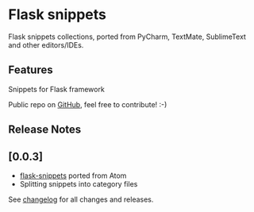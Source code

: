 # Flask snippets

Flask snippets collections, ported from PyCharm, TextMate, SublimeText and other editors/IDEs.

## Features

Snippets for Flask framework

Public repo on [GitHub](https://github.com/cstrap/flask-snippets), feel free to contribute! :-)

## Release Notes

## [0.0.3]

- [flask-snippets](https://github.com/jleonra/flask-snippets) ported from Atom
- Splitting snippets into category files

See [changelog](CHANGELOG.md) for all changes and releases.